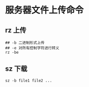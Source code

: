 
服务器文件上传命令
===

## rz 上传

```shell
## -b 二进制形式上传
## -e 对所有控制字符进行转义
rz -be
```

## sz 下载

```
sz -b file1 file2 ...
```

